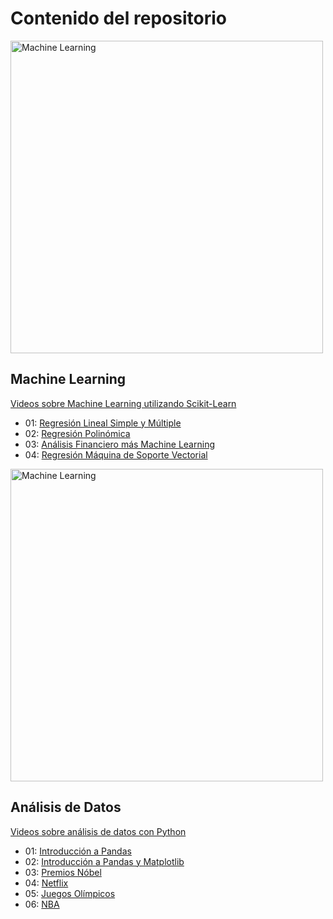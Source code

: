 # Contenido del repositorio

<img alt="Machine Learning" src="https://github.com/Adrian-Cancino/DataScience/assets/71229190/a7d29ff0-87ac-4430-935c-af4616c6433e" width="500">

## Machine Learning

[Videos sobre Machine Learning utilizando Scikit-Learn](https://www.youtube.com/playlist?list=PL7L9BEVTY9bNFfBpHzv9tDB8bw_lKGaMl)

- 01: [Regresión Lineal Simple y Múltiple](https://youtu.be/fZuVl3sk1Y8)
- 02: [Regresión Polinómica](https://youtu.be/vTbyIi-heDw)
- 03: [Análisis Financiero más Machine Learning](https://youtu.be/5MxPgLpKVgY)
- 04: [Regresión Máquina de Soporte Vectorial](https://youtu.be/cQiEvmhtN-U)

<img alt="Machine Learning" src="https://github.com/Adrian-Cancino/DataScience/assets/71229190/cad12c4f-7d97-437a-8a55-e48155de07b8" width="500">

## Análisis de Datos
[Videos sobre análisis de datos con Python](https://www.youtube.com/playlist?list=PL7L9BEVTY9bODO9czTp3VhahlO_nAkajh)

- 01: [Introducción a Pandas](https://youtu.be/xSSkBzt4nTM)
- 02: [Introducción a Pandas y Matplotlib](https://youtu.be/-owci852QSE)
- 03: [Premios Nóbel](https://youtu.be/czWdGL71PGU)
- 04: [Netflix](https://youtu.be/Q--XPIjm_18)
- 05: [Juegos Olímpicos](https://youtu.be/5Dht1bCPnoI)
- 06: [NBA](https://youtu.be/VaUy-1rXmqk)
